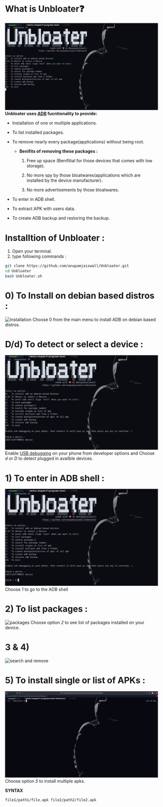 # What is Unbloater❓
![Main menu](https://github.com/anupamjaiswall/Unbloater/blob/main/media/main_menu.png?raw=true)
**Unbloater uses [ADB](https://developer.android.com/studio/command-line/adb) fucntionality to provide:**
* Installation of one or multiple applications.
* To list installed packages.
* To remove nearly every package(applications) without being root.
    * **Benifits of removing these packages :**

        1.  Free up space (Benifitial for those devices that comes with low storage).

        2.  No more spy by those bloatwares(applications which are installed by the device manufacturer).

        3.  No more advertisements by those bloatwares.

* To enter in ADB shell.
* To extract APK with users data.
* To create ADB backup and restoring the backup.

# Installtion of Unbloater :
1. Open your terminal.
2. type following commands :
```bash
git clone https://github.com/anupamjaiswall/Unbloater.git
cd Unbloater
bash Unbloater.sh
```

# 0) To Install on debian based distros :
![installation](https://github.com/anupamjaiswall/Unbloater/blob/main/media/0.gif?raw=true)
Choose 0 from the main menu to install ADB on debian based distros.

# D/d) To detect or select a device :
![detection](https://github.com/anupamjaiswall/Unbloater/blob/main/media/2detection.png?raw=true)
Enable [USB debugging](https://www.embarcadero.com/starthere/xe5/mobdevsetup/android/en/enabling_usb_debugging_on_an_android_device.html) on your phone from developer options and Choose *d* or *D* to detect plugged in availble devices.

# 1) To enter in ADB shell :
![ADB shell](https://github.com/anupamjaiswall/Unbloater/blob/main/media/1adb_shell.png?raw=true)
Choose *1* to go to the ADB shell

# 2) To list packages :
![packages](https://github.com/anupamjaiswall/Unbloater/blob/main/media/2.gif?raw=true)
Choose option *2* to see list of packages installed on your device.

# 3 & 4)
![search and remove](https://github.com/anupamjaiswall/Unbloater/blob/main/media/3-and-4.gif)

# 5) To install single or list of APKs :
![install list of APKs](https://github.com/anupamjaiswall/Unbloater/blob/main/media/5.gif?raw=true)
Choose option *5* to install multiple apks.

**SYNTAX**
```bash
file1/path1/file.apk file2/path2/file2.apk
```
